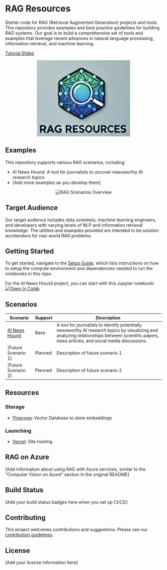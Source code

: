 # RAG Resources

Starter code for RAG (Retrieval Augmented Generation) projects and tools. This repository provides examples and best practice guidelines for building RAG systems. Our goal is to build a comprehensive set of tools and examples that leverage recent advances in natural language processing, information retrieval, and machine learning.

[Tutorial Slides](https://docs.google.com/presentation/d/1dzA5O_DFhXtvsByuDG37SlUHvIUyYBrpdFIAod5SFho/edit?usp=sharing)

<p align="center">
  <img src="download5.png" alt="RAG Resources Logo" width="300"/>
</p>

## Examples

This repository supports various RAG scenarios, including:

- AI News Hound: A tool for journalists to uncover newsworthy AI research topics
- [Add more examples as you develop them]

<p align="center">
  <img src="path_to_overview_image.jpg" alt="RAG Scenarios Overview" height="350"/>
</p>

## Target Audience

Our target audience includes data scientists, machine learning engineers, and developers with varying levels of NLP and information retrieval knowledge. The utilities and examples provided are intended to be solution accelerators for real-world RAG problems.

## Getting Started

To get started, navigate to the [Setup Guide](link_to_your_setup_guide.md), which lists instructions on how to setup the compute environment and dependencies needed to run the notebooks in this repo.

For the AI News Hound project, you can start with this Jupyter notebook:
[![Open In Colab](https://colab.research.google.com/assets/colab-badge.svg)](link_to_your_colab_notebook)

## Scenarios

| Scenario | Support | Description |
|----------|---------|-------------|
| [AI News Hound](link_to_notebook) | Base | A tool for journalists to identify potentially newsworthy AI research topics by visualizing and analyzing relationships between scientific papers, news articles, and social media discussions. |
| [Future Scenario 1] | Planned | Description of future scenario 1 |
| [Future Scenario 2] | Planned | Description of future scenario 2 |

## Resources

### Storage
- [Pinecone](https://www.pinecone.io/): Vector Database to store embeddings

### Launching
- [Vercel](https://vercel.com/): Site hosting

## RAG on Azure

[Add information about using RAG with Azure services, similar to the "Computer Vision on Azure" section in the original README]

## Build Status

[Add your build status badges here when you set up CI/CD]

## Contributing

This project welcomes contributions and suggestions. Please see our [contribution guidelines](link_to_your_contributing.md).

## License

[Add your license information here]

